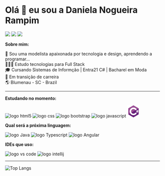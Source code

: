 # Olá 👋 eu sou a Daniela Nogueira Rampim


<div>
	<a href="https://contate.me/daninogueira" target= "_blank"><img src="https://img.shields.io/badge/WhatsApp-25D366?style=for-the-badge&logo=whatsapp&logoColor=white" target="_blank"><a/>
	<a href="https://www.linkedin.com/in/daniela-nogueira-rampim" target="_blank"><img src="https://img.shields.io/badge/-LinkedIn-%230077B5?style=for-the-badge&logo=linkedin&logoColor=white" target="_blank"></a>
	<a href = "mailto:daninogueira.dev@gmail.com"><img src="https://img.shields.io/badge/Gmail-D14836?style=for-the-badge&logo=gmail&logoColor=white" target="_blank"></a>	
</div>

**Sobre mim:**

 🧵 Sou uma modelista apaixonada por tecnologia e design, aprendendo a programar...<br>
 👩🏻‍💻 Estudo tecnologias para Full Stack <br>
 🎓 Cursando Sistemas de Informção | Entra21 C# | Bacharel em Moda<br>
 💼 Em transição de carreira <br>
🌎 Blumenau - SC - Brazil

---
**Estudando no momento:**

<div style="display:flex, margin-left: 6px">
    <img width="40px" src="https://cdn.jsdelivr.net/gh/devicons/devicon/icons/html5/html5-original.svg" alt="logo html5" title="HTML5">    
    <img width="40px" src="https://cdn.jsdelivr.net/gh/devicons/devicon/icons/css3/css3-original.svg" alt="logo css" title="CSS3">
    <img width="45px" src="https://cdn.jsdelivr.net/gh/devicons/devicon/icons/bootstrap/bootstrap-original.svg" alt="logo bootstrap" title="Bootstrap 5" >       
    <img width="40px" src="https://cdn.jsdelivr.net/gh/devicons/devicon/icons/javascript/javascript-original.svg" alt="logo javascript" title="Javascript">
    <img width="40px" src="https://raw.githubusercontent.com/devicons/devicon/v2.16.0/icons/csharp/csharp-original.svg" alt="logo C#" title="C#">  
</div>


**Qual será a próxima linguagem:**

<div style="display:flex, margin-left: 6px">
    <img width="40px" src="https://cdn.jsdelivr.net/gh/devicons/devicon/icons/java/java-original.svg" alt="logo Java" title="Java">
    <img width="40px" src="https://cdn.jsdelivr.net/gh/devicons/devicon/icons/typescript/typescript-original.svg" alt="logo Typescript" title="Typescript">     
    <img width="40px" src="https://cdn.jsdelivr.net/gh/devicons/devicon/icons/angularjs/angularjs-original.svg" alt="logo Angular" title="Angular">
</div>


**IDEs que uso:**

<div style="display:flex, margin-left: 6px">
    <img width="40px" src="https://cdn.jsdelivr.net/gh/devicons/devicon/icons/vscode/vscode-original.svg" alt="logo vs code" title="VS code">
    <img width="40px" src="https://cdn.jsdelivr.net/gh/devicons/devicon/icons/intellij/intellij-original.svg" alt="logo intellij" title="Intellij">  
</div>


---
<div>

![Top Langs](https://github-readme-stats.vercel.app/api/top-langs/?username=nogueiraDani&layout=compact)

</div>
